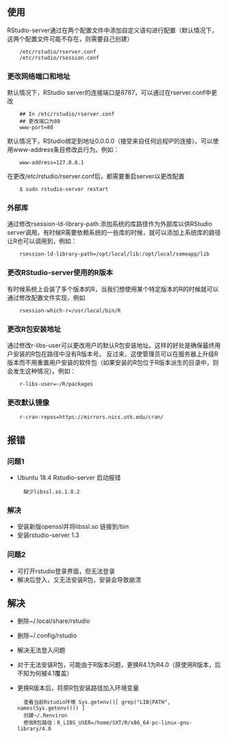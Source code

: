 ## 使用
RStudio-server通过在两个配置文件中添加自定义语句进行配置（默认情况下，这两个配置文件可能不存在，则需要自己创建）

        /etc/rstudio/rserver.conf
        /etc/rstudio/rsession.conf
### 更改网络端口和地址
默认情况下，RStudio server的连接端口是8787，可以通过在rserver.conf中更改

        ## In /etc/rstudio/rserver.conf
        ## 更改端口为80
        www-port=80
默认情况下，RStudio绑定到地址0.0.0.0（接受来自任何远程IP的连接）。可以使用www-address条目修改此行为。例如：

        www-address=127.0.0.1
在更改/etc/rstudio/rserver.conf后，都需要重启server以更改配置

        $ sudo rstudio-server restart
### 外部库
通过修改rsession-ld-library-path 添加系统的库路径作为外部库以供RStudio server调用。有时候R需要依赖系统的一些库的时候，就可以添加上系统库的路径让R也可以调用到，例如：

        rsession-ld-library-path=/opt/local/lib:/opt/local/someapp/lib
### 更改RStudio-server使用的R版本
有时候系统上会装了多个版本的R，当我们想使用某个特定版本的R的时候就可以通过修改配置文件实现，例如

        rsession-which-r=/usr/local/bin/R
### 更改R包安装地址
通过修改r-libs-user可以更改用户的默认R包安装地址。这样的好处是确保最终用户安装的R包在路径中没有R版本号。 反过来，这使管理员可以在服务器上升级R版本而不用重置用户安装的软件包（如果安装的R包位于R版本派生的目录中，则会发生这种情况）。例如：

        r-libs-user=~/R/packages
### 更改默认镜像

        r-cran-repos=https://mirrors.nics.utk.edu/cran/

## 报错
### 问题1
* Ubuntu 18.4 Rstudio-server 启动报错

        缺少libssl.so.1.0.2
### 解决
* 安装新版openssl并将libssl.so 链接到/bin
* 安装rstudio-server 1.3

### 问题2
* 可打开rstudio登录界面，但无法登录
* 解决后登入，又无法安装R包，安装会导致崩溃
## 解决
* 删除~/.local/share/rstudio
* 删除~/.config/rstudio 
* 解决无法登入问题
* 对于无法安装R包，可能由于R版本问题，更换R4.1为R4.0（原使用R版本，后不知为何被4.1覆盖）
* 更换R版本后，将原R包安装路径加入环境变量

        查看当前Rstudio环境 Sys.getenv()[ grep("LIB|PATH", names(Sys.getenv())) ]
        创建~/.Renviron
        修改R包路径：R_LIBS_USER=/home/SXT/R/x86_64-pc-linux-gnu-library/4.0
